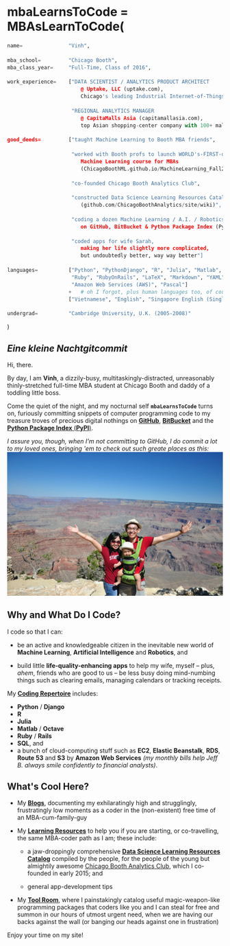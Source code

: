 # **mbaLearnsToCode** = MBAsLearnToCode(
```python
name=               "Vinh",

mba_school=         "Chicago Booth",
mba_class_year=     "Full-Time, Class of 2016",

work_experience=    ["DATA SCIENTIST / ANALYTICS PRODUCT ARCHITECT
                        @ Uptake, LLC (uptake.com),
                        Chicago's leading Industrial Internet-of-Things Analytics start-up",
                        
                     "REGIONAL ANALYTICS MANAGER
                        @ CapitaMalls Asia (capitamallasia.com),
                        top Asian shopping-center company with 100+ malls"],

good_deeds=         ["taught Machine Learning to Booth MBA friends",

                     "worked with Booth profs to launch WORLD's-FIRST-of-ITS-KIND
                        Machine Learning course for MBAs
                        (ChicagoBoothML.github.io/MachineLearning_Fall2015)",
                     
                     "co-founded Chicago Booth Analytics Club",
                     
                     "constructed Data Science Learning Resources Catalog
                        (github.com/ChicagoBoothAnalytics/site/wiki)",
                        
                     "coding a dozen Machine Learning / A.I. / Robotics packages
                        on GitHub, BitBucket & Python Package Index (PyPI)",
                     
                     "coded apps for wife Sarah,
                        making her life slightly more complicated,
                        but undoubtedly better, way way better"]
                        
languages=          ["Python", "PythonDjango", "R", "Julia", "Matlab", "Octave", "SQL",
                     "Ruby", "RubyOnRails", "LaTeX", "Markdown", "YAML", "HTML", "CSS",
                     "Amazon Web Services (AWS)", "Pascal"]
                    +   # oh I forgot, plus human languages too, of course:
                    ["Vietnamese", "English", "Singapore English (Singlish)"]

undergrad=          "Cambridge University, U.K. (2005-2008)"
```
)


## *Eine kleine Nacht**gitcommit***

Hi, there. <i class="fa fa-smile-o"></i>

By day, I am **Vinh**, a dizzily-busy, multitaskingly-distracted, unreasonably thinly-stretched full-time MBA student at Chicago Booth and daddy of a toddling little boss.

Come the quiet of the night, and my nocturnal self **`mbaLearnsToCode`** turns on, furiously committing snippets of computer programming code to my treasure troves of precious digital nothings on [**GitHub**](https://github.com/mbaLearnsToCode), [**BitBucket**](https://bitbucket.org/MBALearnsToCode) and the [**Python Package Index** (**PyPI**)](https://pypi.python.org).

_I assure you, though, when I'm not committing to GitHub, I do commit a lot to my loved ones, bringing 'em to check out such greate places as this:_
![](GrandCanyon.jpg)


## Why and What Do I Code?

I code so that I can:

- be an active and knowledgeable citizen in the inevitable new world of
**Machine Learning**, **Artificial Intelligence** and **Robotics**, and

- build little **life-quality-enhancing apps** to help my wife, myself
&ndash; plus, _ahem_, friends who are good to us &ndash;
be less busy doing mind-numbing things such as clearing emails, managing calendars or tracking receipts.

My <i class="fa fa-terminal"></i> [**Coding Repertoire**](myCodingRepertoire) includes:

- **Python** / **Django**
- **R**
- **Julia**
- **Matlab** / **Octave**
- **Ruby** / **Rails**
- **SQL**, and
- a bunch of cloud-computing stuff such as **EC2**, **Elastic Beanstalk**, **RDS**, **Route 53** and **S3**
by **Amazon Web Services** _(my monthly bills help Jeff B. always smile confidently to financial analysts)_.


## What's Cool Here?

* My <i class="fa fa-newspaper-o"></i> [**Blogs**](myBlogs/_myBlogs), documenting my exhilaratingly high and strugglingly, frustratingly low moments as a coder in the (non-existent) free time of an MBA-cum-family-guy

* My <i class="fa fa-book"></i> [**Learning Resources**](myLearningResources/_myLearningResources) to help you if you are starting, or co-travelling, the same MBA-coder path as I am; these include:

    - a jaw-droppingly comprehensive [**Data Science Learning Resources Catalog**](http://tinyurl.com/ChicagoBoothAnalytics-DataSci) compiled by the people, for the people of the young but almightily awesome [Chicago Booth Analytics Club](https://groups.chicagobooth.edu/analytics), which I co-founded in early 2015; and
    
    - general app-development tips

* My <i class="fa fa-wrench"></i> <i class="fa fa-cogs"></i> [**Tool Room**](myToolRoom/_myToolRoom), where I painstakingly catalog useful magic-weapon-like programming packages that coders like you and I can steal for free and summon in our hours of utmost urgent need, when we are having our backs against the wall (or banging our heads against one in frustration)

Enjoy your time on my site! <i class="fa fa-smile-o"></i>
